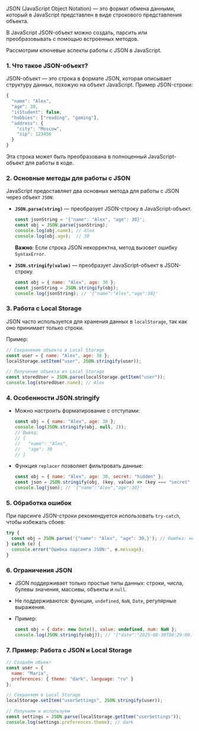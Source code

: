 JSON (JavaScript Object Notation) — это формат обмена данными, который в JavaScript представлен в виде строкового представления объекта. 

В JavaScript JSON-объект можно создать, парсить или преобразовывать с помощью встроенных методов. 

Рассмотрим ключевые аспекты работы с JSON в JavaScript.

### 1. **Что такое JSON-объект?**

JSON-объект — это строка в формате JSON, которая описывает структуру данных, похожую на объект JavaScript. Пример JSON-строки:

```javascript
{
  "name": "Alex",
  "age": 30,
  "isStudent": false,
  "hobbies": ["reading", "gaming"],
  "address": {
    "city": "Moscow",
    "zip": 123456
  }
}
```
Эта строка может быть преобразована в полноценный JavaScript-объект для работы в коде.

### 2. **Основные методы для работы с JSON**
JavaScript предоставляет два основных метода для работы с JSON через объект `JSON`:

- **`JSON.parse(string)`** — преобразует JSON-строку в JavaScript-объект.

  ```javascript
  const jsonString = '{"name": "Alex", "age": 30}';
  const obj = JSON.parse(jsonString);
  console.log(obj.name); // Alex
  console.log(obj.age);  // 30
  ```
  **Важно**: Если строка JSON некорректна, метод вызовет ошибку `SyntaxError`.

- **`JSON.stringify(value)`** — преобразует JavaScript-объект в JSON-строку.

  ```javascript
  const obj = { name: "Alex", age: 30 };
  const jsonString = JSON.stringify(obj);
  console.log(jsonString); // '{"name":"Alex","age":30}'
  ```

### 3. **Работа с Local Storage**
JSON часто используется для хранения данных в `localStorage`, так как оно принимает только строки. 

Пример:

```javascript
// Сохранение объекта в Local Storage
const user = { name: "Alex", age: 30 };
localStorage.setItem("user", JSON.stringify(user));

// Получение объекта из Local Storage
const storedUser = JSON.parse(localStorage.getItem("user"));
console.log(storedUser.name); // Alex
```

### 4. **Особенности JSON.stringify**
- Можно настроить форматирование с отступами:

  ```javascript
  const obj = { name: "Alex", age: 30 };
  console.log(JSON.stringify(obj, null, 2));
  // Вывод:
  // {
  //   "name": "Alex",
  //   "age": 30
  // }
  ```
- Функция `replacer` позволяет фильтровать данные:

  ```javascript
  const obj = { name: "Alex", age: 30, secret: "hidden" };
  const json = JSON.stringify(obj, (key, value) => (key === "secret" ? undefined : value));
  console.log(json); // '{"name":"Alex","age":30}'
  ```

### 5. **Обработка ошибок**
При парсинге JSON-строки рекомендуется использовать `try-catch`, чтобы избежать сбоев:

```javascript
try {
  const obj = JSON.parse('{"name": "Alex", "age": 30,}'); // Ошибка: некорректный JSON
} catch (e) {
  console.error("Ошибка парсинга JSON:", e.message);
}
```

### 6. **Ограничения JSON**
- JSON поддерживает только простые типы данных: строки, числа, булевы значения, массивы, объекты и `null`.
- Не поддерживаются: функции, `undefined`, `NaN`, `Date`, регулярные выражения.
- Пример:

  ```javascript
  const obj = { date: new Date(), value: undefined, num: NaN };
  console.log(JSON.stringify(obj)); // '{"date":"2025-08-30T08:29:00.000Z","num":null}'
  ```

### 7. **Пример: Работа с JSON и Local Storage**

```javascript
// Создаём объект
const user = {
  name: "Maria",
  preferences: { theme: "dark", language: "ru" }
};

// Сохраняем в Local Storage
localStorage.setItem("userSettings", JSON.stringify(user));

// Получаем и используем
const settings = JSON.parse(localStorage.getItem("userSettings"));
console.log(settings.preferences.theme); // dark
```